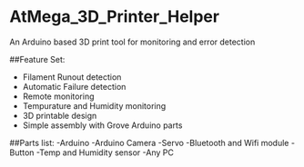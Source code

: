 # AtMega_3D_Printer_Helper
An Arduino based 3D print tool for monitoring and error detection <br/>

##Feature Set:
- Filament Runout detection
- Automatic Failure detection
- Remote monitoring
- Tempurature and Humidity monitoring
- 3D printable design
- Simple assembly with Grove Arduino parts

##Parts list:
-Arduino
-Arduino Camera
-Servo
-Bluetooth and Wifi module
-Button
-Temp and Humidity sensor
-Any PC
